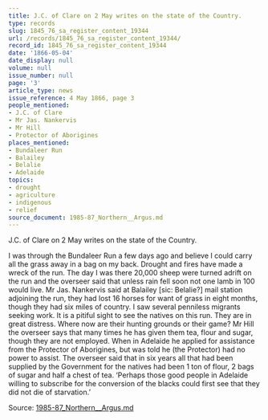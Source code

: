 ```yaml
---
title: J.C. of Clare on 2 May writes on the state of the Country.
type: records
slug: 1845_76_sa_register_content_19344
url: /records/1845_76_sa_register_content_19344/
record_id: 1845_76_sa_register_content_19344
date: '1866-05-04'
date_display: null
volume: null
issue_number: null
page: '3'
article_type: news
issue_reference: 4 May 1866, page 3
people_mentioned:
- J.C. of Clare
- Mr Jas. Nankervis
- Mr Hill
- Protector of Aborigines
places_mentioned:
- Bundaleer Run
- Balailey
- Belalie
- Adelaide
topics:
- drought
- agriculture
- indigenous
- relief
source_document: 1985-87_Northern__Argus.md
---
```


J.C. of Clare on 2 May writes on the state of the Country.

I was through the Bundaleer Run a few days ago and believe I could carry all the grass away in a bag on my back.  Drought and fires have made a wreck of the run.  The day I was there 20,000 sheep were turned adrift on the run and the overseer said that unless rain fell soon not one lamb in 100 would live.  Mr Jas. Nankervis said at Balailey [sic: Belalie?] mail station adjoining the run, they had lost 16 horses for want of grass in eight months, though they had six miles of country.  I saw several penniless migrants seeking work.  It is a pitiful sight to see the natives on this run.  They are in great distress.  Where now are their hunting grounds or their game?  Mr Hill the overseer says that many times he has given them tea, flour and sugar, though they are not employed.  When in Adelaide he applied for assistance from the Protector of Aborigines, but was told he (the Protector) had no power to assist.  The overseer said that in six years all that had been supplied by the Government for the natives had been 1 ton of flour, 2 bags of sugar and half a chest of tea.  ‘Perhaps those good people in Adelaide willing to subscribe for the conversion of the blacks could first see that they did not die of starvation.’

Source: [1985-87_Northern__Argus.md](/downloads/markdown/1985-87_Northern__Argus.md)
